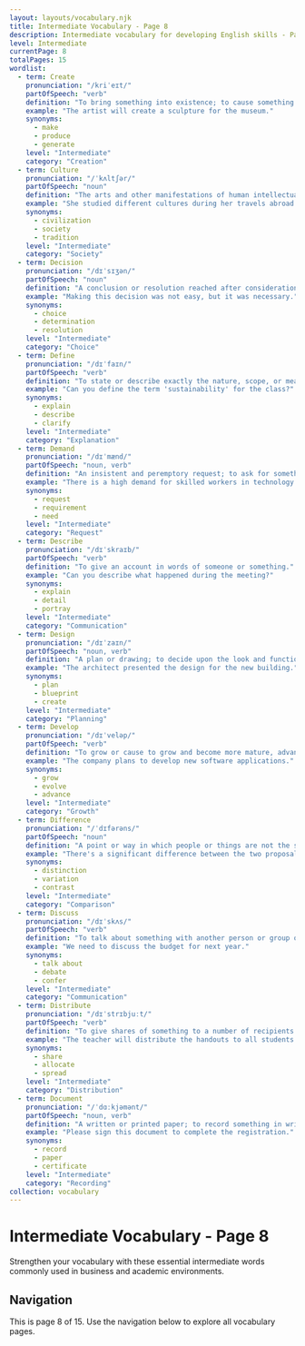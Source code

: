 ```yaml
---
layout: layouts/vocabulary.njk
title: Intermediate Vocabulary - Page 8
description: Intermediate vocabulary for developing English skills - Page 8 of 15
level: Intermediate
currentPage: 8
totalPages: 15
wordlist: 
  - term: Create
    pronunciation: "/kriˈeɪt/"
    partOfSpeech: "verb"
    definition: "To bring something into existence; to cause something to happen."
    example: "The artist will create a sculpture for the museum."
    synonyms: 
      - make
      - produce
      - generate
    level: "Intermediate"
    category: "Creation"
  - term: Culture
    pronunciation: "/ˈkʌltʃər/"
    partOfSpeech: "noun"
    definition: "The arts and other manifestations of human intellectual achievement; the customs and beliefs of a particular group."
    example: "She studied different cultures during her travels abroad."
    synonyms: 
      - civilization
      - society
      - tradition
    level: "Intermediate"
    category: "Society"
  - term: Decision
    pronunciation: "/dɪˈsɪʒən/"
    partOfSpeech: "noun"
    definition: "A conclusion or resolution reached after consideration."
    example: "Making this decision was not easy, but it was necessary."
    synonyms: 
      - choice
      - determination
      - resolution
    level: "Intermediate"
    category: "Choice"
  - term: Define
    pronunciation: "/dɪˈfaɪn/"
    partOfSpeech: "verb"
    definition: "To state or describe exactly the nature, scope, or meaning of something."
    example: "Can you define the term 'sustainability' for the class?"
    synonyms: 
      - explain
      - describe
      - clarify
    level: "Intermediate"
    category: "Explanation"
  - term: Demand
    pronunciation: "/dɪˈmænd/"
    partOfSpeech: "noun, verb"
    definition: "An insistent and peremptory request; to ask for something forcefully."
    example: "There is a high demand for skilled workers in technology."
    synonyms: 
      - request
      - requirement
      - need
    level: "Intermediate"
    category: "Request"
  - term: Describe
    pronunciation: "/dɪˈskraɪb/"
    partOfSpeech: "verb"
    definition: "To give an account in words of someone or something."
    example: "Can you describe what happened during the meeting?"
    synonyms: 
      - explain
      - detail
      - portray
    level: "Intermediate"
    category: "Communication"
  - term: Design
    pronunciation: "/dɪˈzaɪn/"
    partOfSpeech: "noun, verb"
    definition: "A plan or drawing; to decide upon the look and functioning of something."
    example: "The architect presented the design for the new building."
    synonyms: 
      - plan
      - blueprint
      - create
    level: "Intermediate"
    category: "Planning"
  - term: Develop
    pronunciation: "/dɪˈveləp/"
    partOfSpeech: "verb"
    definition: "To grow or cause to grow and become more mature, advanced, or elaborate."
    example: "The company plans to develop new software applications."
    synonyms: 
      - grow
      - evolve
      - advance
    level: "Intermediate"
    category: "Growth"
  - term: Difference
    pronunciation: "/ˈdɪfərəns/"
    partOfSpeech: "noun"
    definition: "A point or way in which people or things are not the same."
    example: "There's a significant difference between the two proposals."
    synonyms: 
      - distinction
      - variation
      - contrast
    level: "Intermediate"
    category: "Comparison"
  - term: Discuss
    pronunciation: "/dɪˈskʌs/"
    partOfSpeech: "verb"
    definition: "To talk about something with another person or group of people."
    example: "We need to discuss the budget for next year."
    synonyms: 
      - talk about
      - debate
      - confer
    level: "Intermediate"
    category: "Communication"
  - term: Distribute
    pronunciation: "/dɪˈstrɪbjuːt/"
    partOfSpeech: "verb"
    definition: "To give shares of something to a number of recipients."
    example: "The teacher will distribute the handouts to all students."
    synonyms: 
      - share
      - allocate
      - spread
    level: "Intermediate"
    category: "Distribution"
  - term: Document
    pronunciation: "/ˈdɑːkjəmənt/"
    partOfSpeech: "noun, verb"
    definition: "A written or printed paper; to record something in written form."
    example: "Please sign this document to complete the registration."
    synonyms: 
      - record
      - paper
      - certificate
    level: "Intermediate"
    category: "Recording"
collection: vocabulary
---
```


# Intermediate Vocabulary - Page 8

Strengthen your vocabulary with these essential intermediate words commonly used in business and academic environments.

## Navigation
This is page 8 of 15. Use the navigation below to explore all vocabulary pages.